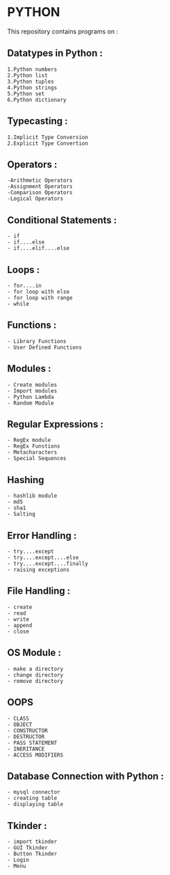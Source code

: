 # PYTHON

This repository contains programs on :

## Datatypes in Python : 
```
1.Python numbers
2.Python list
3.Python tuples
4.Python strings
5.Python set
6.Python dictionary
```

## Typecasting :
```
1.Implicit Type Conversion
2.Explicit Type Convertion
```

## Operators :
```
-Arithmetic Operators
-Assignment Operators
-Comparison Operators
-Logical Operators
```

## Conditional Statements :
```
- if
- if....else
- if....elif....else
```

## Loops :
```
- for....in
- for loop with else
- for loop with range
- while
```

## Functions :
```
- Library Functions
- User Defined Functions
```

## Modules :
```
- Create modules
- Import modules
- Python Lambda
- Random Module
```

## Regular Expressions :
```
- RegEx module
- RegEx Funstions
- Metacharacters
- Special Sequences
```

## Hashing
```
- hashlib module
- md5
- sha1
- Salting
```

## Error Handling :
```
- try....except
- try....except....else
- try....except....finally
- raising exceptions
```

## File Handling :
```
- create
- read
- write
- append
- close
```

## OS Module :
```
- make a directory
- change directory
- remove directory
```

## OOPS
```
- CLASS
- OBJECT
- CONSTRUCTOR
- DESTRUCTOR
- PASS STATEMENT
- INERITANCE
- ACCESS MODIFIERS
```

## Database Connection with Python :
```
- mysql connector
- creating table
- displaying table
```

## Tkinder :
```
- import tkinder
- GUI Tkinder
- Button Tkinder
- Login
- Menu
```

